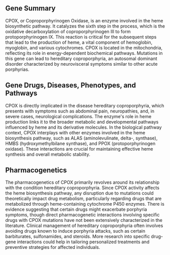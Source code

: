 ## Gene Summary
CPOX, or Coproporphyrinogen Oxidase, is an enzyme involved in the heme biosynthetic pathway. It catalyzes the sixth step in the process, which is the oxidative decarboxylation of coproporphyrinogen III to form protoporphyrinogen IX. This reaction is critical for the subsequent steps that lead to the production of heme, a vital component of hemoglobin, myoglobin, and various cytochromes. CPOX is located in the mitochondria, reflecting its role in energy-dependent biochemical pathways. Mutations in this gene can lead to hereditary coproporphyria, an autosomal dominant disorder characterized by neurovisceral symptoms similar to other acute porphyrias.

## Gene Drugs, Diseases, Phenotypes, and Pathways
CPOX is directly implicated in the disease hereditary coproporphyria, which presents with symptoms such as abdominal pain, neuropathies, and, in severe cases, neurological complications. The enzyme's role in heme production links it to the broader metabolic and developmental pathways influenced by heme and its derivative molecules. In the biological pathway context, CPOX interplays with other enzymes involved in the heme biosynthesis pathway, such as ALAS (aminolevulinate, delta-, synthase), HMBS (hydroxymethylbilane synthase), and PPOX (protoporphyrinogen oxidase). These interactions are crucial for maintaining effective heme synthesis and overall metabolic stability.

## Pharmacogenetics
The pharmacogenetics of CPOX primarily revolves around its relationship with the condition hereditary coproporphyria. Since CPOX activity affects the heme biosynthesis pathway, any disruption due to mutations could theoretically impact drug metabolism, particularly regarding drugs that are metabolized through heme-containing cytochrome P450 enzymes. There is evidence suggesting that certain drugs might exacerbate porphyria symptoms, though direct pharmacogenetic interactions involving specific drugs with CPOX mutations have not been extensively characterized in the literature. Clinical management of hereditary coproporphyria often involves avoiding drugs known to induce porphyria attacks, such as certain barbiturates, sulfonamides, and steroids. More research into specific drug-gene interactions could help in tailoring personalized treatments and preventive strategies for affected individuals.